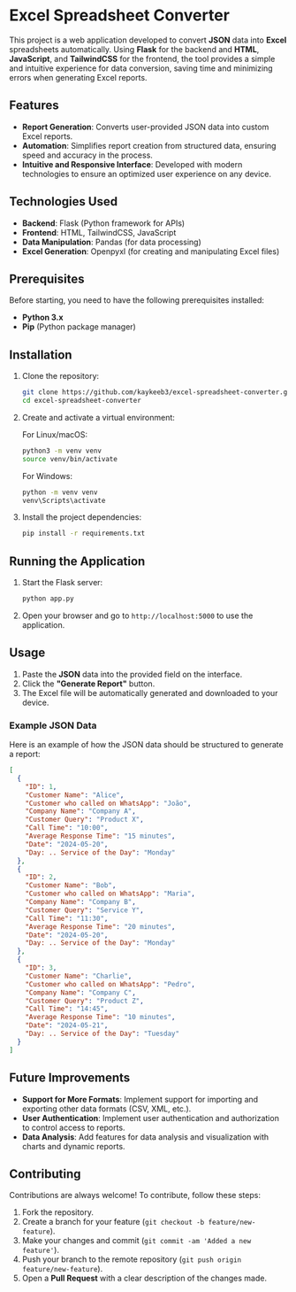 # Excel Spreadsheet Converter

This project is a web application developed to convert **JSON** data into **Excel** spreadsheets automatically. Using **Flask** for the backend and **HTML**, **JavaScript**, and **TailwindCSS** for the frontend, the tool provides a simple and intuitive experience for data conversion, saving time and minimizing errors when generating Excel reports.

## Features

- **Report Generation**: Converts user-provided JSON data into custom Excel reports.
- **Automation**: Simplifies report creation from structured data, ensuring speed and accuracy in the process.
- **Intuitive and Responsive Interface**: Developed with modern technologies to ensure an optimized user experience on any device.

## Technologies Used

- **Backend**: Flask (Python framework for APIs)
- **Frontend**: HTML, TailwindCSS, JavaScript
- **Data Manipulation**: Pandas (for data processing)
- **Excel Generation**: Openpyxl (for creating and manipulating Excel files)

## Prerequisites

Before starting, you need to have the following prerequisites installed:

- **Python 3.x**
- **Pip** (Python package manager)

## Installation

1. Clone the repository:

   ```bash
   git clone https://github.com/kaykeeb3/excel-spreadsheet-converter.git
   cd excel-spreadsheet-converter
   ```

2. Create and activate a virtual environment:

   For Linux/macOS:

   ```bash
   python3 -m venv venv
   source venv/bin/activate
   ```

   For Windows:

   ```bash
   python -m venv venv
   venv\Scripts\activate
   ```

3. Install the project dependencies:

   ```bash
   pip install -r requirements.txt
   ```

## Running the Application

1. Start the Flask server:

   ```bash
   python app.py
   ```

2. Open your browser and go to `http://localhost:5000` to use the application.

## Usage

1. Paste the **JSON** data into the provided field on the interface.
2. Click the **"Generate Report"** button.
3. The Excel file will be automatically generated and downloaded to your device.

### Example JSON Data

Here is an example of how the JSON data should be structured to generate a report:

```json
[
  {
    "ID": 1,
    "Customer Name": "Alice",
    "Customer who called on WhatsApp": "João",
    "Company Name": "Company A",
    "Customer Query": "Product X",
    "Call Time": "10:00",
    "Average Response Time": "15 minutes",
    "Date": "2024-05-20",
    "Day: .. Service of the Day": "Monday"
  },
  {
    "ID": 2,
    "Customer Name": "Bob",
    "Customer who called on WhatsApp": "Maria",
    "Company Name": "Company B",
    "Customer Query": "Service Y",
    "Call Time": "11:30",
    "Average Response Time": "20 minutes",
    "Date": "2024-05-20",
    "Day: .. Service of the Day": "Monday"
  },
  {
    "ID": 3,
    "Customer Name": "Charlie",
    "Customer who called on WhatsApp": "Pedro",
    "Company Name": "Company C",
    "Customer Query": "Product Z",
    "Call Time": "14:45",
    "Average Response Time": "10 minutes",
    "Date": "2024-05-21",
    "Day: .. Service of the Day": "Tuesday"
  }
]
```

## Future Improvements

- **Support for More Formats**: Implement support for importing and exporting other data formats (CSV, XML, etc.).
- **User Authentication**: Implement user authentication and authorization to control access to reports.
- **Data Analysis**: Add features for data analysis and visualization with charts and dynamic reports.

## Contributing

Contributions are always welcome! To contribute, follow these steps:

1. Fork the repository.
2. Create a branch for your feature (`git checkout -b feature/new-feature`).
3. Make your changes and commit (`git commit -am 'Added a new feature'`).
4. Push your branch to the remote repository (`git push origin feature/new-feature`).
5. Open a **Pull Request** with a clear description of the changes made.
